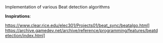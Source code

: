 Implementation of various Beat detection algorithms

**Inspirations**:

https://www.clear.rice.edu/elec301/Projects01/beat_sync/beatalgo.html]
https://archive.gamedev.net/archive/reference/programming/features/beatdetection/index.html]
